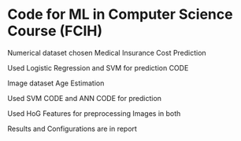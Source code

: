 # Code for ML in Computer Science Course (FCIH)

Numerical dataset chosen  Medical Insurance Cost Prediction 

Used Logistic Regression and SVM for prediction CODE

Image dataset Age Estimation

Used SVM CODE and ANN CODE for prediction

Used HoG Features for preprocessing Images in both

Results and Configurations are in report



